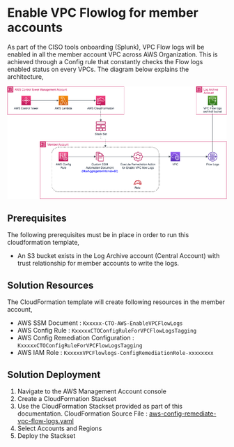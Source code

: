 # Enable VPC Flowlog for member accounts

As part of the CISO tools onboarding (Splunk), VPC Flow logs will be enabled in all the member account VPC across AWS Organization. This is achieved through a Config rule that constantly checks the Flow logs enabled status on every VPCs. The diagram below explains the architecture,

![Figure: VPC Flow logs](enable-vpc-flow-architecture.png)

## Prerequisites

The following prerequisites must be in place in order to run this cloudformation template,

* An S3 bucket exists in the Log Archive account (Central Account) with trust relationship for member accounts to write the logs.

## Solution Resources

The CloudFormation template will create following resources in the member account,

* AWS SSM Document :  `Kxxxxx-CTO-AWS-EnableVPCFlowLogs`
* AWS Config Rule  : `KxxxxxCTOConfigRuleForVPCFlowLogsTagging`
* AWS Config Remediation Configuration : `KxxxxxCTOConfigRuleForVPCFlowLogsTagging`
* AWS IAM Role : `KxxxxxVPCFlowlogs-ConfigRemediationRole-xxxxxxxx`

## Solution Deployment

1. Navigate to the AWS Management Account console
2. Create a CloudFormation Stackset
3. Use the CloudFormation Stackset provided as part of this documentation. CloudFormation Source File : [aws-config-remediate-vpc-flow-logs.yaml](aws-config-remediate-vpc-flow-logs.yaml)
4. Select Accounts and Regions
5. Deploy the Stackset
